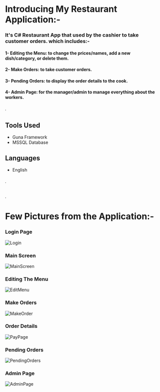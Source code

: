 # Introducing My Restaurant Application:-
### It's **C# Restaurant** App that used by the cashier to take customer orders. which includes:- 
#### 1- **Editing the Menu**: to change the prices/names, add a new dish/category, or delete them.
#### 2- **Make Orders**: to take customer orders.
#### 3- **Pending Orders**: to display the order details to the cook.
#### 4- **Admin Page**: for the manager/admin to manage everything about the workers.
###### .

## Tools Used
- Guna Framework
- MSSQL Database

## Languages
- English

###### .

###### .
# Few Pictures from the Application:-

### Login Page
![Login](https://user-images.githubusercontent.com/81382692/215271424-3b7fa50c-2cf4-4235-9194-d287d280b7f5.jpg)

### Main Screen
![MainScreen](https://user-images.githubusercontent.com/81382692/215271447-a8ae37a1-2e7f-44c3-8000-cf8294c9a598.jpg)

### Editing The Menu
![EditMenu](https://user-images.githubusercontent.com/81382692/215271510-c9ba483c-818b-4405-8819-3deb6db1a090.jpg)

### Make Orders
![MakeOrder](https://user-images.githubusercontent.com/81382692/215271534-edf366d9-eedf-482a-988c-e6bf19624e42.jpg)

### Order Details
![PayPage](https://user-images.githubusercontent.com/81382692/215271572-4dc625b3-7db8-4c4e-abe5-b2ce0b0c9ab1.jpg)

### Pending Orders
![PendingOrders](https://user-images.githubusercontent.com/81382692/215271603-a033ee94-ff67-4f62-a715-79025c012380.jpg)

### Admin Page
![AdminPage](https://user-images.githubusercontent.com/81382692/215271621-9f3dbbbc-7620-4674-84c5-ee469bacfb4d.jpg)
